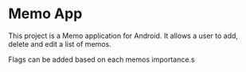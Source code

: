 # Memo App

This project is a Memo application for Android. It allows a user to add, delete and edit a list of memos. 

Flags can be added based on each memos importance.s
